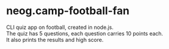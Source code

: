 # neog.camp-football-fan

CLI quiz app on football, created in node.js.<br>
The quiz has 5 questions, each question carries 10 points each.
<br>It also prints the results and high score.
